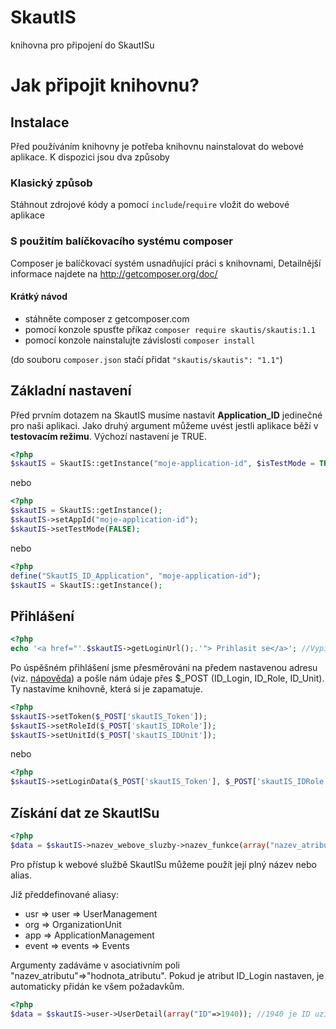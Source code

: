 SkautIS
=======

knihovna pro připojení do SkautISu

# Jak připojit knihovnu?
## Instalace
Před používáním knihovny je potřeba knihovnu nainstalovat do webové aplikace. K dispozici jsou dva způsoby

### Klasický způsob
Stáhnout zdrojové kódy a pomocí ``include``/``require`` vložit do webové aplikace

### S použitím balíčkovacího systému composer
Composer je balíčkovací systém usnadňující práci s knihovnami, Detailnější informace najdete na http://getcomposer.org/doc/

#### Krátký návod

* stáhněte composer z getcomposer.com
* pomocí konzole spusťte příkaz ``composer require skautis/skautis:1.1``
* pomocí konzole nainstalujte závislosti ``composer install``

(do souboru ``composer.json`` stačí přidat ``"skautis/skautis": "1.1"``)


## Základní nastavení
Před prvním dotazem na SkautIS musíme nastavit **Application_ID** jedinečné pro naši aplikaci. Jako druhý argument můžeme uvést jestli aplikace běží v **testovacím režimu**. Výchozí nastavení je TRUE.

```php
<?php
$skautIS = SkautIS::getInstance("moje-application-id", $isTestMode = TRUE);
```

nebo

```php
<?php
$skautIS = SkautIS::getInstance();
$skautIS->setAppId("moje-application-id");
$skautIS->setTestMode(FALSE);
```

nebo

```php
<?php
define("SkautIS_ID_Application", "moje-application-id");
$skautIS = SkautIS::getInstance();
```

## Přihlášení
```php
<?php
echo '<a href="'.$skautIS->getLoginUrl();.'"> Prihlasit se</a>'; //Vypise odkaz pro prihlaseni do SkautISu
```

Po úspěšném přihlášení jsme přesměrováni na předem nastavenou adresu (viz. [nápověda](http://is.skaut.cz/napoveda/programatori.3-naprogramovani-obslouzeni-uspesneho-prihlaseni-a-odhlaseni.ashx#Hodnoty_zaslan%C3%A9_webov%C3%A9_str%C3%A1nce_po_%C3%BAsp%C4%9B%C5%A1n%C3%A9m_p%C5%99ihl%C3%A1%C5%A1en%C3%AD_u%C5%BEivatele_0)) a pošle nám údaje přes $_POST
(ID_Login, ID_Role, ID_Unit). Ty nastavíme knihovně, která si je zapamatuje.
```php
<?php
$skautIS->setToken($_POST['skautIS_Token']);
$skautIS->setRoleId($_POST['skautIS_IDRole']);
$skautIS->setUnitId($_POST['skautIS_IDUnit']);
```
nebo 
```php
<?php
$skautIS->setLoginData($_POST['skautIS_Token'], $_POST['skautIS_IDRole'], $_POST['skautIS_IDUnit']);
```

## Získání dat ze SkautISu
```php
<?php
$data = $skautIS->nazev_webove_sluzby->nazev_funkce(array("nazev_atributu"=>"hodnota_atributu", ...));
```
Pro přístup k webové službě SkautISu můžeme použít její plný název nebo alias.

Již předdefinované aliasy:

* usr => user => UserManagement
* org => OrganizationUnit
* app => ApplicationManagement
* event => events => Events

Argumenty zadáváme v asociativním poli "nazev_atributu"=>"hodnota_atributu". Pokud je atribut ID_Login nastaven, je automaticky přidán ke všem požadavkům.

```php
<?php
$data = $skautIS->user->UserDetail(array("ID"=>1940)); //1940 je ID uzivatele okres blansko
```

